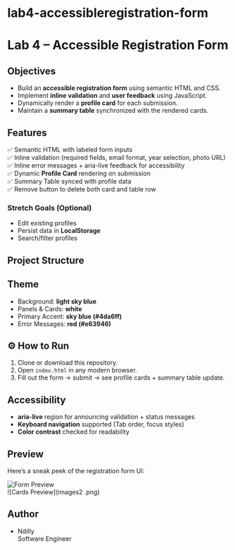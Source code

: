 # lab4-accessibleregistration-form

# Lab 4 – Accessible Registration Form

##  Objectives
- Build an **accessible registration form** using semantic HTML and CSS.  
- Implement **inline validation** and **user feedback** using JavaScript.  
- Dynamically render a **profile card** for each submission.  
- Maintain a **summary table** synchronized with the rendered cards.  

##  Features
✅ Semantic HTML with labeled form inputs  
✅ Inline validation (required fields, email format, year selection, photo URL)  
✅ Inline error messages + aria-live feedback for accessibility  
✅ Dynamic **Profile Card** rendering on submission  
✅ Summary Table synced with profile data  
✅ Remove button to delete both card and table row  

### Stretch Goals (Optional)
- Edit existing profiles  
- Persist data in **LocalStorage**  
- Search/filter profiles  

##  Project Structure


##  Theme
- Background: **light sky blue**  
- Panels & Cards: **white**  
- Primary Accent: **sky blue (#4da6ff)**  
- Error Messages: **red (#e63946)**  

## ⚙ How to Run
1. Clone or download this repository.  
2. Open `index.html` in any modern browser.  
3. Fill out the form → submit → see profile cards + summary table update.  

##  Accessibility
- **aria-live** region for announcing validation + status messages  
- **Keyboard navigation** supported (Tab order, focus styles)  
- **Color contrast** checked for readability  

## Preview
Here’s a sneak peek of the registration form UI:

![Form Preview](images1.png)  
![Cards Preview](images2
.png)  

## Author
- Ndilly  
  Software Engineer 
